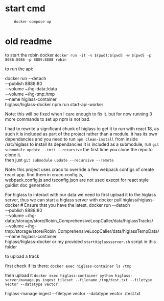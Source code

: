 # start cmd
```bash 
    docker compose up
```





# old readme
to start the robin docker
```docker run -it -v $(pwd):$(pwd) -w $(pwd) -p 8086:8086 -p 8889:8888 robin```

to run the api: 
<!-- launch the docker
nvm install --lts
nvm use --lts
npm install
apt-get -y install python
nohup mongod --dbpath ./data & -->
docker run --detach \
           --publish 8888:80 \
           --volume ~/hg-data:/data \
           --volume ~/hg-tmp:/tmp \
           --name higlass-container \
           higlass/higlass-docker
npm run start-api-worker

Note: this will be fixed when I care enough to fix it. but for now running 3 more commands to set up npm is not bad.



I had to rewrite a significant chunk of higlass to get it to run with react 18, as such it is included as part of the project rather than a module.
it has its own dependancies and you need to run ```npm clean-install``` from inside /src/higlass to install its dependancies
it is included as a submodule, run ```git submodule update --init --recursive``` the first time you clone the repo to clone it.  
then just ```git submodule update --recursive --remote```

Note: this project uses craco to override a few webpack configs of create react app. find them in craco.config.js,   
webpack.config.js and tsconfig.json are not used execpt for react style guidist doc generation   


For higlass to interact with our data we need to first upload it to the higlass server, thus we can start a higlass server with
docker pull higlass/higlass-docker # Ensure that you have the latest.
docker run --detach \
           --publish 8888:80 \
           --volume ~/hg-data:/storage/store/Robin_ComprehensiveLoopCaller/data/higlassTracks/ \
           --volume ~/hg-tmp:/storage/store/Robin_ComprehensiveLoopCaller/data/higlassTempData/ \
           --name higlass-container \
           higlass/higlass-docker
or my provided ```startHiglassserver.sh``` script in this folder

to upload a track

first check if its there:
```docker exec higlass-container ls /tmp```

then upload it
```docker exec higlass-container python higlass-server/manage.py ingest_tileset --filename /tmp/test.txt --filetype vector --datatype vector```

higlass-manage ingest --filetype vector --datatype vector ./test.txt


